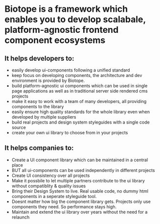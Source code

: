 # Biotope is a framework which enables you to develop scalabale, platform-agnostic frontend component ecosystems

## It helps developers to:
- easily develop ui-components following a unified standard
- keep focus on developing components, the architecture and dev environment is provided by Biotope.
- build platform-agnostic ui components which can be used in single page applications as well as in traditional server side rendered cms projects
- make it easy to work with a team of many developers, all providing components to the library
- easily ensure high quality standards for the whole library even when developed by multiple suppliers
- build real projects and design system styleguides with a single code source
- create your own ui library to choose from in your projects


## It helps companies to:
- Create a UI component library which can be maintained in a central place
- BUT all ui-components can be used independently in different projects
- Create UI consistency over all projects
- Make it possbile to let multiple partners contribute to the ui library without compatiblity & quality issues
-	Bring their Design System to live. Real usable code, no dummy html components in a seperate styleguide tool.
-	Doesnt matter how big the component library gets. Projects only use components they need. So performance stays high.
- Maintain and extend the ui library over years without the need for a relaunch
